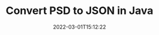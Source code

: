 ---
############################# Static ############################
layout: "auto-gen-conversion"
date: 2022-03-01T15:12:22
draft: false
otherformats: bmp dcm emf emz gif ico jp2 jpeg jpg png pps ppsx ppt pptx psb psd svg svgz tga tif tiff webp wmf wmz
breadcrumb: PSD to JSON in Java

############################# Head ############################
head_title: "PSD to JSON Converter in Java"
head_description: "Convert PSD to JSON in Java using a few lines of code. Use the GroupDocs Document Conversion API to convert over 160 file formats."

############################# Header ############################
title: "Convert PSD to JSON in Java"
description: "PSD to JSON conversion with a few lines of Java code"
bg_image: "https://cms.admin.containerize.com/templates/aspose/App_Themes/V3/images/bg/header1.png"
bg_overlay: false
button:
    enable: true

############################# SubMenu ############################
submenu:
    enable: true

    left:
        img_alt: "GroupDocs.Conversion for Java"
        image: "https://cms.admin.containerize.com/templates/groupdocs/images/product-logos/90x90-noborder/groupdocs-conversion-java.png"
        product: "GroupDocs.Conversion"
        platform: "Java"



############################# About ############################
about:
    enable: true
    title: "About GroupDocs.Conversion for Java API"
    content: |
        [GroupDocs.Conversion for Java](https://products.groupdocs.com/conversion/java/) can be used to convert Microsoft Word, Excel, PowerPoint, PDF, Visio and other formats. GroupDocs.Conversion is a standalone API that is suitable for back-end and internal systems where high performance is required. It does not depend on any software such as Microsoft or Open Office.
    

overview:
    enable: true
    content: |
        Convert your PSD files to JSON in Java easily. You can use just a couple of Java code lines in any platform of your choice like - Windows, Linux, macOS.
        You can try PSD to JSON conversion for free and evaluate conversion results quality.  Along with simple file conversion scenarios you can try more advanced options for loading source PSD file and for saving output JSON result. 
        
        For example, for the source PSD file you may use the following load options:

        * auto-detect file format;
        * specify password for protected files (if file format supports it);
        * replace missing fonts to preserve document appearance.
        
        There are also advanced convert options for the JSON file:

        * convert specific document page or page range;
        * add a watermark to the converted JSON file and many more.

        Once conversion is completed you can save your JSON file to the local file path or any third-party storage like FTP, Amazon S3, Google Drive, Dropbox etc. Please note - to convert PSD to JSON there is no need for any additional software installed - like MS Office, Open Office, Adobe Acrobat Reader etc.


############################# Steps ############################
steps:
    enable: true
    title_left: "Steps to convert PSD to JSON in Java"
    content_left: |
        [GroupDocs.Conversion for Java](https://products.groupdocs.com/conversion/java/) makes it easy for developers to convert a PSD file to JSON with a few lines of code.
        
        * Create an instance of the Converter class and provide the file PSD with the full path
        * Create and set ConvertOptions for JSON type.
        * Call the Converter.Convert method and pass the full path and format (JSON) as a parameter

    title_right: "System Requirements"
    content_right: |
        Basic conversion with GroupDocs.Conversion for Java can be done in just a few simple steps. Our APIs are supported on all major platforms and operating systems. Before executing the code below, make sure you have the following prerequisites installed on your system.

        * Operating systems: Microsoft Windows, Linux, MacOS
        * Development environments: NetBeans, Intellij IDEA, Eclipse, etc.
        * Java runtime: J2SE 6.0 and above
        * Get the latest GroupDocs.Conversion for Java from [Maven](https://repository.groupdocs.com/webapp/#/artifacts/browse/tree/General/repo/com/groupdocs/groupdocs-conversion)
         
    code: |
        ```java    
        // Load source file PSD for conversion
        Converter converter = new Converter("input.psd");
        // Prepare conversion options for target format JSON
        ConvertOptions convertOptions = new FileType().fromExtension("json").getConvertOptions();
        // Convert to JSON format
        converter.convert("output.json", convertOptions);
        ```

demos:
    enable: true
    title: "PSD to JSON Live Demo"
    content: |
       Convert PSD to JSON now by visiting the [GroupDocs.Conversion App](https://products.groupdocs.app/conversion/family) website. Online demo has the following advantages
          

more_formats:
    enable: true
    title: "Other supported PSD conversions in Java"
    content: "You can also convert PSD to many other file formats. Please see the list below."
       
       
back_to_top:
    enable: true
---